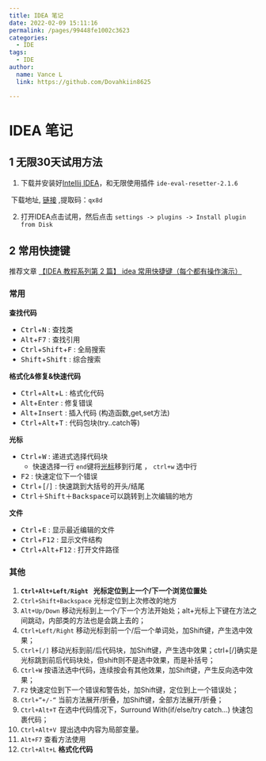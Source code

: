 ```yaml
---
title: IDEA 笔记
date: 2022-02-09 15:11:16
permalink: /pages/99448fe1002c3623
categories:
  - IDE
tags:
  - IDE
author:
  name: Vance L
  link: https://github.com/Dovahkiin8625

---
```


# IDEA 笔记

## 1 无限30天试用方法

1. 下载并安装好[Intellij IDEA](https://www.jetbrains.com/idea/download/#section=windows)，和无限使用插件 `ide-eval-resetter-2.1.6`

​        下载地址, [链接](https://pan.baidu.com/s/1CsTqgLoK2oBXzaw75jrFQw?pwd=qx8d) ,提取码：`qx8d`

2. 打开IDEA点击试用，然后点击 `settings -> plugins -> Install plugin from Disk`

## 2 常用快捷键

推荐文章 [【IDEA 教程系列第 2 篇】 idea 常用快捷键（每个都有操作演示）](https://blog.csdn.net/qq_42351033/article/details/107599118)

### 常用

**查找代码**

* <kbd>Ctrl</kbd>+<kbd>N</kbd> : 查找类
* <kbd>Alt</kbd>+<kbd>F7</kbd> : 查找引用
* <kbd>Ctrl</kbd>+<kbd>Shift</kbd>+<kbd>F</kbd> : 全局搜索
* <kbd>Shift</kbd>+<kbd>Shift</kbd> : 综合搜索

**格式化&修复&快速代码**

* <kbd>Ctrl</kbd>+<kbd>Alt</kbd>+<kbd>L</kbd> : 格式化代码
* <kbd>Alt</kbd>+<kbd>Enter</kbd> : 修复错误
* <kbd>Alt</kbd>+<kbd>Insert</kbd> : 插入代码 (构造函数,get,set方法)
* <kbd>Ctrl</kbd>+<kbd>Alt</kbd>+<kbd>T</kbd> : 代码包块(try..catch等)

**光标**

* <kbd>Ctrl</kbd>+<kbd>W</kbd> : 递进式选择代码块
  * 快速选择一行 `end`键将[光标](https://so.csdn.net/so/search?q=光标&spm=1001.2101.3001.7020)移到行尾 ， `ctrl+w` 选中行
* <kbd>F2</kbd> : 快速定位下一个错误
* <kbd>Ctrl</kbd>+<kbd>[</kbd>/<kbd>]</kbd> : 快速跳到大括号的开头/结尾
* <kbd>Ctrl</kbd>＋<kbd>Shift</kbd>＋<kbd>Backspace</kbd>可以跳转到上次编辑的地方

**文件**

* <kbd>Ctrl</kbd>+<kbd>E</kbd> : 显示最近编辑的文件
* <kbd>Ctrl</kbd>+<kbd>F12</kbd> : 显示文件结构
* <kbd>Ctrl</kbd>+<kbd>Alt</kbd>+<kbd>F12</kbd> : 打开文件路径

### 其他

1. **`Ctrl+Alt+Left/Right `  光标定位到上一个/下一个浏览位置处**
2. `Ctrl+Shift+Backspace`   光标定位到上次修改的地方
3. `Alt+Up/Down`   移动光标到上一个/下一个方法开始处；alt+光标上下键在方法之间跳动，内部类的方法也是会跳上去的；
4. `Ctrl+Left/Right`   移动光标到前一个/后一个单词处，加Shift键，产生选中效果；
5. `Ctrl+[/]`   移动光标到前/后代码块，加Shift键，产生选中效果；ctrl+[/]确实是光标跳到前后代码块处，但shift则不是选中效果，而是补括号；
6. `Ctrl+W`   按语法选中代码，连续按会有其他效果，加Shift键，产生反向选中效果；
7. `F2`   快速定位到下一个错误和警告处，加Shift键，定位到上一个错误处；
8. `Ctrl+”+/-“`   当前方法展开/折叠，加Shift键，全部方法展开/折叠；
9. `Ctrl+Alt+T` 在选中代码情况下，Surround With(if/else/try catch…) 快速包裹代码；
10. `Ctrl+Alt+V `提出选中内容为局部变量。
11. `Alt+F7` 查看方法使用
12. `Ctrl+Alt+L` **格式化代码**